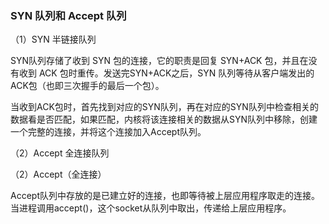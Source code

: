 ### SYN 队列和 Accept 队列

（1）SYN 半链接队列

SYN队列存储了收到 SYN 包的连接，它的职责是回复 SYN+ACK 包，并且在没有收到 ACK 包时重传。发送完SYN+ACK之后，SYN 队列等待从客户端发出的ACK包（也即三次握手的最后一个包）。

当收到ACK包时，首先找到对应的SYN队列，再在对应的SYN队列中检查相关的数据看是否匹配，如果匹配，内核将该连接相关的数据从SYN队列中移除，创建一个完整的连接，并将这个连接加入Accept队列。

（2）Accept 全连接队列

（2）Accept（全连接）

Accept队列中存放的是已建立好的连接，也即等待被上层应用程序取走的连接。当进程调用accept()，这个socket从队列中取出，传递给上层应用程序。